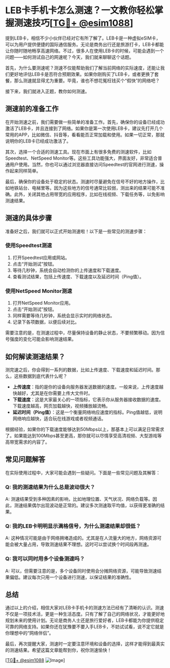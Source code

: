 # LEB卡手机卡怎么测速？一文教你轻松掌握测速技巧[[TG💪+ @esim1088](https://t.me/s/esim1088)]

提到LEB卡，相信不少小伙伴已经对它有所了解了。LEB卡是一种虚拟eSIM卡，可以为用户提供便捷的国际通信服务。无论是商务出行还是旅游打卡，LEB卡都能让你随时随地畅享高速网络。不过，很多人在使用LEB卡的时候，可能会遇到一个问题——如何测试自己的网速呢？今天，我们就来聊聊这个话题。

首先，为什么要测速呢？测速不仅能帮助我们了解当前网络的实际速度，还能让我们更好地评估LEB卡是否符合预期效果。如果你刚购买了LEB卡，或者更换了套餐，那么测速就显得尤为重要。毕竟，谁也不想花冤枉钱买个“假快”的网络吧？

接下来，我们就进入正题，教你如何测速。

## 测速前的准备工作

在开始测速之前，我们需要做一些简单的准备工作。首先，确保你的设备已经成功激活了LEB卡，并且连接到了网络。如果你是第一次使用LEB卡，建议先打开几个常用的APP，比如微信、抖音等，看看能否正常加载和使用。如果一切正常，那就说明你的LEB卡已经成功激活了。

其次，选择一个合适的测速工具。现在市面上有很多免费的测速软件，比如Speedtest、NetSpeed Monitor等。这些工具功能强大，界面友好，非常适合普通用户使用。当然，你也可以通过浏览器直接访问Speedtest的官网进行测速，操作起来同样简单。

最后，确保你的设备处于稳定的状态。测速时尽量避免在信号不好的地方操作，比如地铁站台、电梯里等。因为这些地方的信号通常比较弱，测出来的结果可能不准确。此外，关闭其他占用带宽的应用程序，比如在线视频、下载任务等，以免影响测速结果。

## 测速的具体步骤

准备好之后，我们就可以正式开始测速啦！以下是一些常见的测速步骤：

### 使用Speedtest测速

1. 打开Speedtest应用或网站。
2. 点击“开始测试”按钮。
3. 等待几秒钟，系统会自动检测你的上传速度和下载速度。
4. 查看测试结果，包括上传速度、下载速度以及延迟时间（Ping值）。

### 使用NetSpeed Monitor测速

1. 打开NetSpeed Monitor应用。
2. 点击“开始测试”按钮。
3. 同样需要等待几秒钟，系统会显示实时的网络状态。
4. 记录下各项数据，以便后续对比。

需要注意的是，在测速过程中，尽量保持设备的静止状态，不要频繁移动。因为信号强度的变化可能会影响测速结果。

## 如何解读测速结果？

测完速之后，你会得到一系列的数据，比如上传速度、下载速度和延迟时间。那么，这些数据到底代表什么呢？

- **上传速度**：指的是你的设备向服务器发送数据的速度。一般来说，上传速度越快越好，尤其是在你需要上传大文件时。
- **下载速度**：这是大家最关心的一项指标，它表示你从服务器接收数据的速度。下载速度越高，网页加载越快，视频播放越流畅。
- **延迟时间（Ping值）**：这是一个衡量网络响应速度的指标。Ping值越低，说明网络响应越快，适合玩在线游戏或者视频通话。

根据经验，如果你的下载速度能够达到50Mbps以上，那基本上可以满足日常需求了。如果能达到100Mbps甚至更高，那你就可以尽情享受高清视频、大型游戏等高带宽需求的内容了。

## 常见问题解答

在实际使用过程中，大家可能会遇到一些疑问。下面是一些常见问题及其解答：

### Q: 我的测速结果为什么总是波动很大？
A: 测速结果受到多种因素的影响，比如地理位置、天气状况、网络负载等。因此，测速结果偶尔出现波动是正常的。建议多次测速取平均值，以获得更准确的结果。

### Q: 我的LEB卡明明显示满格信号，为什么测速结果却很低？
A: 这种情况可能是由于网络拥堵造成的。尤其是在人流量大的地方，网络资源可能会被大量占用，导致测速结果不理想。这时可以尝试换个时间段再测速。

### Q: 我可以同时用多个设备测速吗？
A: 可以，但需要注意的是，多个设备同时使用会分摊网络资源，可能导致测速结果偏低。建议每次只用一个设备进行测速，以保证结果的准确性。

## 总结

通过以上的介绍，相信大家对LEB卡手机卡的测速方法已经有了清晰的认识。测速不仅是一项技术活，更是一种生活态度。只有了解了自己的网络状况，才能更好地规划未来的使用计划。无论是商务人士还是旅行爱好者，LEB卡都能为你提供稳定可靠的网络支持。如果你还在犹豫要不要入手LEB卡，不妨试试看，说不定它就是你理想中的“网络伴侣”。

最后，再次提醒大家，测速时一定要注意环境和设备的选择，这样才能得到最真实的测速结果。希望这篇文章能帮到你，祝你测速愉快！

[[TG💪+ @esim1088](https://t.me/s/esim1088) ![Image](https://i.postimg.cc/4NQfJmqS/Snipaste-2025-05-13-00-14-12.png)]